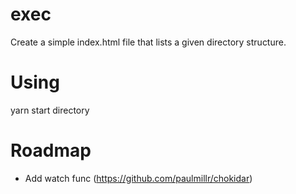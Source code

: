 # exec

Create a simple index.html file that lists a given directory structure. 

# Using
yarn start directory 

# Roadmap
- Add watch func (https://github.com/paulmillr/chokidar)
